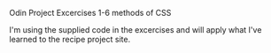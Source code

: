 Odin Project Excercises 1-6 methods of CSS

I'm using the supplied code in the excercises and will apply
what I've learned to the recipe project site.
